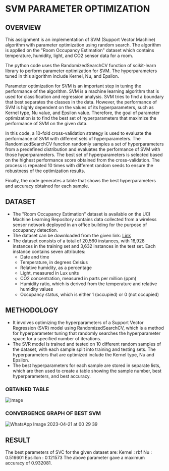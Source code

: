 # SVM PARAMETER OPTIMIZATION 
## OVERVIEW
This assignment is an implementation of SVM (Support Vector Machine) algorithm with parameter optimization using random search. The algorithm is applied on the 
"Room Occupancy Estimation" dataset which contains temperature, humidity, light, and CO2 sensor data for a room.

The python code uses the RandomizedSearchCV function of scikit-learn library to perform parameter optimization for SVM. The hyperparameters tuned in this algorithm include Kernel, Nu, and Epsilon.

Parameter optimization for SVM is an important step in tuning the performance of the algorithm. SVM is a machine learning algorithm that is used for classification and regression analysis. SVM tries to find a boundary that best separates the classes in the data. However, the performance of SVM is highly dependent on the values of its hyperparameters, such as Kernel type, Nu value, and Epsilon value. Therefore, the goal of parameter optimization is to find the best set of hyperparameters that maximize the performance of SVM on the given data.

In this code, a 10-fold cross-validation strategy is used to evaluate the performance of SVM with different sets of hyperparameters. The RandomizedSearchCV function randomly samples a set of hyperparameters from a predefined distribution and evaluates the performance of SVM with those hyperparameters. The best set of hyperparameters is selected based on the highest performance score obtained from the cross-validation. The process is repeated 10 times with different random seeds to ensure the robustness of the optimization results.

Finally, the code generates a table that shows the best hyperparameters and accuracy obtained for each sample.
## DATASET
* The "Room Occupancy Estimation" dataset is available on the UCI Machine Learning Repository contains data collected from a wireless sensor network deployed in an office building for the purpose of occupancy detection. 
* The dataset can be downloaded from the given link: [Link](https://archive.ics.uci.edu/ml/datasets/Room+Occupancy+Estimation)
* The dataset consists of a total of 20,560 instances, with 16,928 instances in the training set and 3,632 instances in the test set. Each instance contains seven   attributes:
  * Date and time
  * Temperature, in degrees Celsius
  * Relative humidity, as a percentage
  * Light, measured in Lux units
  * CO2 concentration, measured in parts per million (ppm)
  * Humidity ratio, which is derived from the temperature and relative humidity values
  * Occupancy status, which is either 1 (occupied) or 0 (not occupied)
## METHODOLOGY
* It involves optimizing the hyperparameters of a Support Vector Regression (SVR) model using RandomizedSearchCV, which is a method for hyperparameter tuning that randomly searches the hyperparameter space for a specified number of iterations. 
* The SVR model is trained and tested on 10 different random samples of the dataset, with each sample split into training and testing sets. The hyperparameters that are optimized include the Kernel type, Nu and Epsilon. 
* The best hyperparameters for each sample are stored in separate lists, which are then used to create a table showing the sample number, best hyperparameters, and best accuracy. 
### OBTAINED TABLE
![image](https://user-images.githubusercontent.com/104979974/233455715-245824f3-9dd6-45c1-80ee-9ba8037b060f.png)
### CONVERGENCE GRAPH OF BEST SVM
![WhatsApp Image 2023-04-21 at 00 29 39](https://user-images.githubusercontent.com/104979974/233462587-87ad3b81-8a0c-474e-acac-6b7bbb4a6459.jpg)
## RESULT
The best parameters of SVC for the given dataset are:
Kernel : rbf
Nu : 0.516601
Epsillon : 0.121573
The above parameter gave a maximum accuracy of 0.932081.
